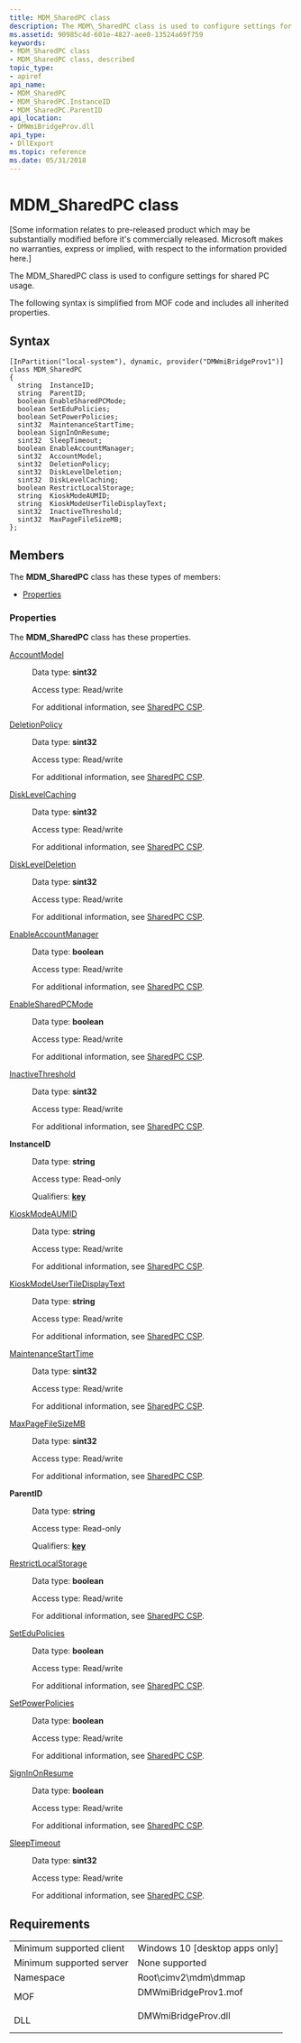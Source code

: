 ```yaml
---
title: MDM_SharedPC class
description: The MDM\_SharedPC class is used to configure settings for shared PC usage.
ms.assetid: 90985c4d-601e-4827-aee0-13524a69f759
keywords:
- MDM_SharedPC class
- MDM_SharedPC class, described
topic_type:
- apiref
api_name:
- MDM_SharedPC
- MDM_SharedPC.InstanceID
- MDM_SharedPC.ParentID
api_location:
- DMWmiBridgeProv.dll
api_type:
- DllExport
ms.topic: reference
ms.date: 05/31/2018
---
```


# MDM\_SharedPC class

\[Some information relates to pre-released product which may be substantially modified before it's commercially released. Microsoft makes no warranties, express or implied, with respect to the information provided here.\]

The MDM\_SharedPC class is used to configure settings for shared PC usage.

The following syntax is simplified from MOF code and includes all inherited properties.

## Syntax

``` syntax
[InPartition("local-system"), dynamic, provider("DMWmiBridgeProv1")]
class MDM_SharedPC
{
  string  InstanceID;
  string  ParentID;
  boolean EnableSharedPCMode;
  boolean SetEduPolicies;
  boolean SetPowerPolicies;
  sint32  MaintenanceStartTime;
  boolean SignInOnResume;
  sint32  SleepTimeout;
  boolean EnableAccountManager;
  sint32  AccountModel;
  sint32  DeletionPolicy;
  sint32  DiskLevelDeletion;
  sint32  DiskLevelCaching;
  boolean RestrictLocalStorage;
  string  KioskModeAUMID;
  string  KioskModeUserTileDisplayText;
  sint32  InactiveThreshold;
  sint32  MaxPageFileSizeMB;
};
```

## Members

The **MDM\_SharedPC** class has these types of members:

-   [Properties](#properties)

### Properties

The **MDM\_SharedPC** class has these properties.

<dl> <dt>

[AccountModel](https://docs.microsoft.com/windows/client-management/mdm/sharedpc-csp#accountmodel)
</dt> <dd> <dl> <dt>

Data type: **sint32**
</dt> <dt>

Access type: Read/write
</dt> </dl>

For additional information, see [SharedPC CSP](https://docs.microsoft.com/windows/client-management/mdm/sharedpc-csp).

</dd> <dt>

[DeletionPolicy](https://docs.microsoft.com/windows/client-management/mdm/sharedpc-csp#deletionpolicy)
</dt> <dd> <dl> <dt>

Data type: **sint32**
</dt> <dt>

Access type: Read/write
</dt> </dl>

For additional information, see [SharedPC CSP](https://docs.microsoft.com/windows/client-management/mdm/sharedpc-csp).

</dd> <dt>

[DiskLevelCaching](https://docs.microsoft.com/windows/client-management/mdm/sharedpc-csp#disklevelcaching)
</dt> <dd> <dl> <dt>

Data type: **sint32**
</dt> <dt>

Access type: Read/write
</dt> </dl>

For additional information, see [SharedPC CSP](https://docs.microsoft.com/windows/client-management/mdm/sharedpc-csp).

</dd> <dt>

[DiskLevelDeletion](https://docs.microsoft.com/windows/client-management/mdm/sharedpc-csp#diskleveldeletion)
</dt> <dd> <dl> <dt>

Data type: **sint32**
</dt> <dt>

Access type: Read/write
</dt> </dl>

For additional information, see [SharedPC CSP](https://docs.microsoft.com/windows/client-management/mdm/sharedpc-csp).

</dd> <dt>

[EnableAccountManager](https://docs.microsoft.com/windows/client-management/mdm/sharedpc-csp#enableaccountmanager)
</dt> <dd> <dl> <dt>

Data type: **boolean**
</dt> <dt>

Access type: Read/write
</dt> </dl>

For additional information, see [SharedPC CSP](https://docs.microsoft.com/windows/client-management/mdm/sharedpc-csp).

</dd> <dt>

[EnableSharedPCMode](https://docs.microsoft.com/windows/client-management/mdm/sharedpc-csp#enablesharedpcmode)
</dt> <dd> <dl> <dt>

Data type: **boolean**
</dt> <dt>

Access type: Read/write
</dt> </dl>

For additional information, see [SharedPC CSP](https://docs.microsoft.com/windows/client-management/mdm/sharedpc-csp).

</dd> <dt>

[InactiveThreshold](https://docs.microsoft.com/windows/client-management/mdm/sharedpc-csp#inactivethreshold)
</dt> <dd> <dl> <dt>

Data type: **sint32**
</dt> <dt>

Access type: Read/write
</dt> </dl>

For additional information, see [SharedPC CSP](https://docs.microsoft.com/windows/client-management/mdm/sharedpc-csp).

</dd> <dt>

**InstanceID**
</dt> <dd> <dl> <dt>

Data type: **string**
</dt> <dt>

Access type: Read-only
</dt> <dt>

Qualifiers: [**key**](https://docs.microsoft.com/windows/desktop/WmiSdk/key-qualifier)
</dt> </dl>

</dd> <dt>

[KioskModeAUMID](https://docs.microsoft.com/windows/client-management/mdm/sharedpc-csp#kioskmodeaumid)
</dt> <dd> <dl> <dt>

Data type: **string**
</dt> <dt>

Access type: Read/write
</dt> </dl>

For additional information, see [SharedPC CSP](https://docs.microsoft.com/windows/client-management/mdm/sharedpc-csp).

</dd> <dt>

[KioskModeUserTileDisplayText](https://docs.microsoft.com/windows/client-management/mdm/sharedpc-csp#kioskmodeusertiledisplaytext)
</dt> <dd> <dl> <dt>

Data type: **string**
</dt> <dt>

Access type: Read/write
</dt> </dl>

For additional information, see [SharedPC CSP](https://docs.microsoft.com/windows/client-management/mdm/sharedpc-csp).

</dd> <dt>

[MaintenanceStartTime](https://docs.microsoft.com/windows/client-management/mdm/sharedpc-csp#maintenancestarttime)
</dt> <dd> <dl> <dt>

Data type: **sint32**
</dt> <dt>

Access type: Read/write
</dt> </dl>

For additional information, see [SharedPC CSP](https://docs.microsoft.com/windows/client-management/mdm/sharedpc-csp).

</dd> <dt>

[MaxPageFileSizeMB](https://docs.microsoft.com/windows/client-management/mdm/sharedpc-csp#maxpagefilesizemb)
</dt> <dd> <dl> <dt>

Data type: **sint32**
</dt> <dt>

Access type: Read/write
</dt> </dl>

For additional information, see [SharedPC CSP](https://docs.microsoft.com/windows/client-management/mdm/sharedpc-csp).

</dd> <dt>

**ParentID**
</dt> <dd> <dl> <dt>

Data type: **string**
</dt> <dt>

Access type: Read-only
</dt> <dt>

Qualifiers: [**key**](https://docs.microsoft.com/windows/desktop/WmiSdk/key-qualifier)
</dt> </dl>

</dd> <dt>

[RestrictLocalStorage](https://docs.microsoft.com/windows/client-management/mdm/sharedpc-csp#restrictlocalstorage)
</dt> <dd> <dl> <dt>

Data type: **boolean**
</dt> <dt>

Access type: Read/write
</dt> </dl>

For additional information, see [SharedPC CSP](https://docs.microsoft.com/windows/client-management/mdm/sharedpc-csp).

</dd> <dt>

[SetEduPolicies](https://docs.microsoft.com/windows/client-management/mdm/sharedpc-csp#setedupolicies)
</dt> <dd> <dl> <dt>

Data type: **boolean**
</dt> <dt>

Access type: Read/write
</dt> </dl>

For additional information, see [SharedPC CSP](https://docs.microsoft.com/windows/client-management/mdm/sharedpc-csp).

</dd> <dt>

[SetPowerPolicies](https://docs.microsoft.com/windows/client-management/mdm/sharedpc-csp#setpowerpolicies)
</dt> <dd> <dl> <dt>

Data type: **boolean**
</dt> <dt>

Access type: Read/write
</dt> </dl>

For additional information, see [SharedPC CSP](https://docs.microsoft.com/windows/client-management/mdm/sharedpc-csp).

</dd> <dt>

[SignInOnResume](https://docs.microsoft.com/windows/client-management/mdm/sharedpc-csp#signinonresume)
</dt> <dd> <dl> <dt>

Data type: **boolean**
</dt> <dt>

Access type: Read/write
</dt> </dl>

For additional information, see [SharedPC CSP](https://docs.microsoft.com/windows/client-management/mdm/sharedpc-csp).

</dd> <dt>

[SleepTimeout](https://docs.microsoft.com/windows/client-management/mdm/sharedpc-csp#sleeptimeout)
</dt> <dd> <dl> <dt>

Data type: **sint32**
</dt> <dt>

Access type: Read/write
</dt> </dl>

For additional information, see [SharedPC CSP](https://docs.microsoft.com/windows/client-management/mdm/sharedpc-csp).

</dd> </dl>

## Requirements



|                                     |                                                                                                 |
|-------------------------------------|-------------------------------------------------------------------------------------------------|
| Minimum supported client<br/> | Windows 10 \[desktop apps only\]<br/>                                                     |
| Minimum supported server<br/> | None supported<br/>                                                                       |
| Namespace<br/>                | Root\\cimv2\\mdm\\dmmap<br/>                                                              |
| MOF<br/>                      | <dl> <dt>DMWmiBridgeProv1.mof</dt> </dl> |
| DLL<br/>                      | <dl> <dt>DMWmiBridgeProv.dll</dt> </dl>  |



 

 





